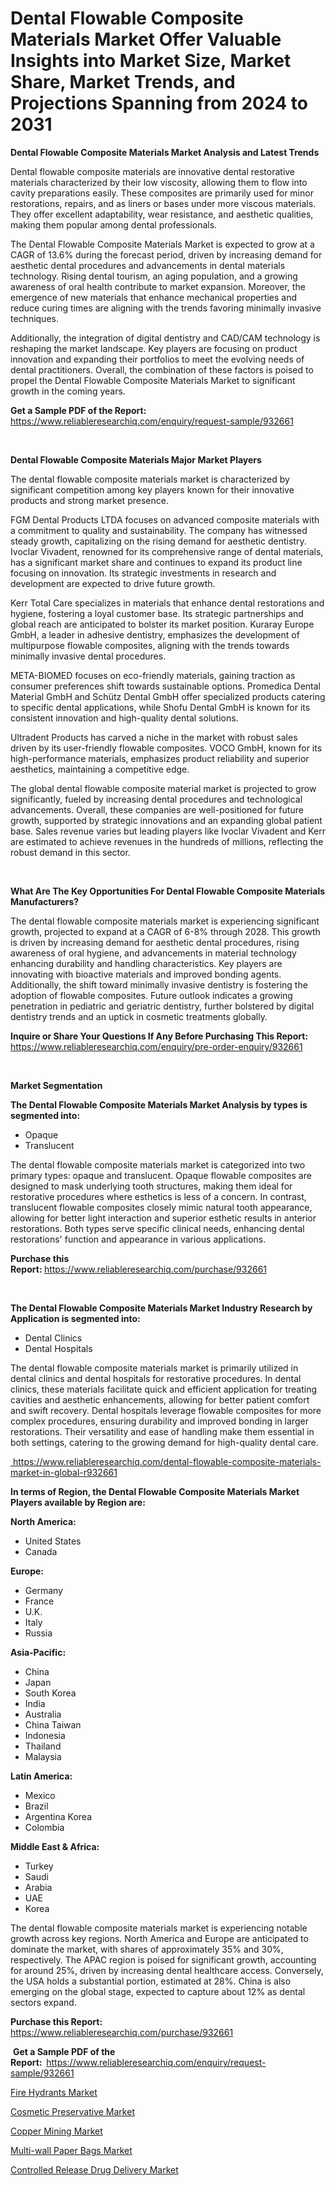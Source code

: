 <p><h1>Dental Flowable Composite Materials Market Offer Valuable Insights into Market Size, Market Share, Market Trends, and Projections Spanning from 2024 to 2031</h1></p><p><strong>Dental Flowable Composite Materials Market Analysis and Latest Trends</strong></p>
<p><p>Dental flowable composite materials are innovative dental restorative materials characterized by their low viscosity, allowing them to flow into cavity preparations easily. These composites are primarily used for minor restorations, repairs, and as liners or bases under more viscous materials. They offer excellent adaptability, wear resistance, and aesthetic qualities, making them popular among dental professionals.</p><p>The Dental Flowable Composite Materials Market is expected to grow at a CAGR of 13.6% during the forecast period, driven by increasing demand for aesthetic dental procedures and advancements in dental materials technology. Rising dental tourism, an aging population, and a growing awareness of oral health contribute to market expansion. Moreover, the emergence of new materials that enhance mechanical properties and reduce curing times are aligning with the trends favoring minimally invasive techniques.</p><p>Additionally, the integration of digital dentistry and CAD/CAM technology is reshaping the market landscape. Key players are focusing on product innovation and expanding their portfolios to meet the evolving needs of dental practitioners. Overall, the combination of these factors is poised to propel the Dental Flowable Composite Materials Market to significant growth in the coming years.</p></p>
<p><strong>Get a Sample PDF of the Report:&nbsp;</strong> <a href="https://www.reliableresearchiq.com/enquiry/request-sample/932661?utm_campaign=1102&utm_medium=2&utm_source=Github&utm_content=ia&utm_term=03122024&utm_id=dental-flowable-composite-materials">https://www.reliableresearchiq.com/enquiry/request-sample/932661</a></p>
<p>&nbsp;</p>
<p><strong>Dental Flowable Composite Materials Major Market Players</strong></p>
<p><p>The dental flowable composite materials market is characterized by significant competition among key players known for their innovative products and strong market presence. </p><p>FGM Dental Products LTDA focuses on advanced composite materials with a commitment to quality and sustainability. The company has witnessed steady growth, capitalizing on the rising demand for aesthetic dentistry. Ivoclar Vivadent, renowned for its comprehensive range of dental materials, has a significant market share and continues to expand its product line focusing on innovation. Its strategic investments in research and development are expected to drive future growth.</p><p>Kerr Total Care specializes in materials that enhance dental restorations and hygiene, fostering a loyal customer base. Its strategic partnerships and global reach are anticipated to bolster its market position. Kuraray Europe GmbH, a leader in adhesive dentistry, emphasizes the development of multipurpose flowable composites, aligning with the trends towards minimally invasive dental procedures.</p><p>META-BIOMED focuses on eco-friendly materials, gaining traction as consumer preferences shift towards sustainable options. Promedica Dental Material GmbH and Schütz Dental GmbH offer specialized products catering to specific dental applications, while Shofu Dental GmbH is known for its consistent innovation and high-quality dental solutions.</p><p>Ultradent Products has carved a niche in the market with robust sales driven by its user-friendly flowable composites. VOCO GmbH, known for its high-performance materials, emphasizes product reliability and superior aesthetics, maintaining a competitive edge.</p><p>The global dental flowable composite material market is projected to grow significantly, fueled by increasing dental procedures and technological advancements. Overall, these companies are well-positioned for future growth, supported by strategic innovations and an expanding global patient base. Sales revenue varies but leading players like Ivoclar Vivadent and Kerr are estimated to achieve revenues in the hundreds of millions, reflecting the robust demand in this sector.</p></p>
<p>&nbsp;</p>
<p><strong>What Are The Key Opportunities For Dental Flowable Composite Materials Manufacturers?</strong></p>
<p><p>The dental flowable composite materials market is experiencing significant growth, projected to expand at a CAGR of 6-8% through 2028. This growth is driven by increasing demand for aesthetic dental procedures, rising awareness of oral hygiene, and advancements in material technology enhancing durability and handling characteristics. Key players are innovating with bioactive materials and improved bonding agents. Additionally, the shift toward minimally invasive dentistry is fostering the adoption of flowable composites. Future outlook indicates a growing penetration in pediatric and geriatric dentistry, further bolstered by digital dentistry trends and an uptick in cosmetic treatments globally.</p></p>
<p><strong>Inquire or Share Your Questions If Any Before Purchasing This Report:</strong> <a href="https://www.reliableresearchiq.com/enquiry/pre-order-enquiry/932661?utm_campaign=1102&utm_medium=2&utm_source=Github&utm_content=ia&utm_term=03122024&utm_id=dental-flowable-composite-materials">https://www.reliableresearchiq.com/enquiry/pre-order-enquiry/932661</a></p>
<p>&nbsp;</p>
<p><strong>Market Segmentation</strong></p>
<p><strong>The Dental Flowable Composite Materials Market Analysis by types is segmented into:</strong></p>
<p><ul><li>Opaque</li><li>Translucent</li></ul></p>
<p><p>The dental flowable composite materials market is categorized into two primary types: opaque and translucent. Opaque flowable composites are designed to mask underlying tooth structures, making them ideal for restorative procedures where esthetics is less of a concern. In contrast, translucent flowable composites closely mimic natural tooth appearance, allowing for better light interaction and superior esthetic results in anterior restorations. Both types serve specific clinical needs, enhancing dental restorations' function and appearance in various applications.</p></p>
<p><strong>Purchase this Report:&nbsp;</strong><a href="https://www.reliableresearchiq.com/purchase/932661?utm_campaign=1102&utm_medium=2&utm_source=Github&utm_content=ia&utm_term=03122024&utm_id=dental-flowable-composite-materials">https://www.reliableresearchiq.com/purchase/932661</a></p>
<p>&nbsp;</p>
<p><strong>The Dental Flowable Composite Materials Market Industry Research by Application is segmented into:</strong></p>
<p><ul><li>Dental Clinics</li><li>Dental Hospitals</li></ul></p>
<p><p>The dental flowable composite materials market is primarily utilized in dental clinics and dental hospitals for restorative procedures. In dental clinics, these materials facilitate quick and efficient application for treating cavities and aesthetic enhancements, allowing for better patient comfort and swift recovery. Dental hospitals leverage flowable composites for more complex procedures, ensuring durability and improved bonding in larger restorations. Their versatility and ease of handling make them essential in both settings, catering to the growing demand for high-quality dental care.</p></p>
<p><a href="https://www.reliableresearchiq.com/dental-flowable-composite-materials-market-in-global-r932661?utm_campaign=1102&utm_medium=2&utm_source=Github&utm_content=ia&utm_term=03122024&utm_id=dental-flowable-composite-materials">&nbsp;https://www.reliableresearchiq.com/dental-flowable-composite-materials-market-in-global-r932661</a></p>
<p><strong>In terms of Region, the Dental Flowable Composite Materials Market Players available by Region are:</strong></p>
<p>
    <p> <strong> North America: </strong>
        <ul>
            <li>United States</li>
            <li>Canada</li>
        </ul>
        </p> 
    <p> <strong> Europe: </strong>
        <ul>
            <li>Germany</li>
            <li>France</li>
            <li>U.K.</li>
            <li>Italy</li>
            <li>Russia</li>
        </ul>
        </p> 
    <p> <strong> Asia-Pacific: </strong>
        <ul>
            <li>China</li>
            <li>Japan</li>
            <li>South Korea</li>
            <li>India</li>
            <li>Australia</li>
            <li>China Taiwan</li>
            <li>Indonesia</li>
            <li>Thailand</li>
            <li>Malaysia</li>
        </ul>
        </p> 
    <p> <strong> Latin America: </strong>
        <ul>
            <li>Mexico</li>
            <li>Brazil</li>
            <li>Argentina Korea</li>
            <li>Colombia</li>
        </ul>
        </p> 
    <p> <strong> Middle East & Africa: </strong>
        <ul>
            <li>Turkey</li>
            <li>Saudi</li>
            <li>Arabia</li>
            <li>UAE</li>
            <li>Korea</li>
        </ul>
    </p>
    </p>
<p><p>The dental flowable composite materials market is experiencing notable growth across key regions. North America and Europe are anticipated to dominate the market, with shares of approximately 35% and 30%, respectively. The APAC region is poised for significant growth, accounting for around 25%, driven by increasing dental healthcare access. Conversely, the USA holds a substantial portion, estimated at 28%. China is also emerging on the global stage, expected to capture about 12% as dental sectors expand.</p></p>
<p><strong>Purchase this Report: </strong><a href="https://www.reliableresearchiq.com/purchase/932661?utm_campaign=1102&utm_medium=2&utm_source=Github&utm_content=ia&utm_term=03122024&utm_id=dental-flowable-composite-materials">https://www.reliableresearchiq.com/purchase/932661</a></p>
<p>&nbsp;<strong>Get a Sample PDF of the Report:&nbsp;&nbsp;</strong><a href="https://www.reliableresearchiq.com/enquiry/request-sample/932661?utm_campaign=1102&utm_medium=2&utm_source=Github&utm_content=ia&utm_term=03122024&utm_id=dental-flowable-composite-materials">https://www.reliableresearchiq.com/enquiry/request-sample/932661</a></p>
<p><strong></strong></p>
<p><p><a href="https://issuu.com/reportprime-2/docs/fire-hydrants-market-size-2030.pptx?utm_campaign=1102&utm_medium=2&utm_source=Github&utm_content=ia&utm_term=03122024&utm_id=dental-flowable-composite-materials">Fire Hydrants Market</a></p><p><a href="https://www.linkedin.com/pulse/cosmetic-preservative-market-research-future-outlook-forecasted-9qkze?utm_campaign=1102&utm_medium=2&utm_source=Github&utm_content=ia&utm_term=03122024&utm_id=dental-flowable-composite-materials">Cosmetic Preservative Market</a></p><p><a href="https://www.linkedin.com/pulse/global-copper-mining-market-analysis-statisticson-its-size-mtrue?utm_campaign=1102&utm_medium=2&utm_source=Github&utm_content=ia&utm_term=03122024&utm_id=dental-flowable-composite-materials">Copper Mining Market</a></p><p><a href="https://issuu.com/reportprime-2/docs/multi-wall-paper-bags-market-size-2030.pptx?utm_campaign=1102&utm_medium=2&utm_source=Github&utm_content=ia&utm_term=03122024&utm_id=dental-flowable-composite-materials">Multi-wall Paper Bags Market</a></p><p><a href="https://www.linkedin.com/pulse/controlled-release-drug-delivery-market-analysis-share-size-rxrfe?utm_campaign=1102&utm_medium=2&utm_source=Github&utm_content=ia&utm_term=03122024&utm_id=dental-flowable-composite-materials">Controlled Release Drug Delivery Market</a></p></p>